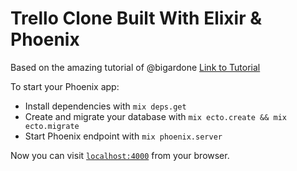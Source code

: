 # Trello Clone Built With Elixir & Phoenix

Based on the amazing tutorial of @bigardone [Link to Tutorial](https://blog.diacode.com/trello-clone-with-phoenix-and-react-pt-1)

To start your Phoenix app:

  * Install dependencies with `mix deps.get`
  * Create and migrate your database with `mix ecto.create && mix ecto.migrate`
  * Start Phoenix endpoint with `mix phoenix.server`

Now you can visit [`localhost:4000`](http://localhost:4000) from your browser.
